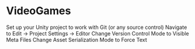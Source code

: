 # VideoGames
Set up your Unity project to work with Git (or any source control)
Navigate to Edit -> Project Settings -> Editor
Change Version Control Mode to Visible Meta Files
Change Asset Serialization Mode to Force Text